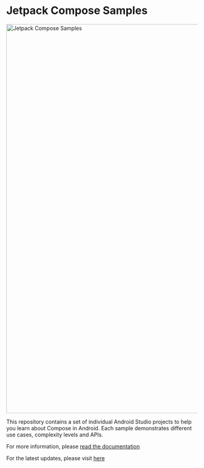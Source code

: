 # Jetpack Compose Samples
<img src="https://github.com/android/compose-samples/raw/main/readme/samples_montage.gif" alt="Jetpack Compose Samples" width="1024" />

This repository contains a set of individual Android Studio projects to help you learn about
Compose in Android. Each sample demonstrates different use cases, complexity levels and APIs.

For more information, please [read the documentation](https://developer.android.com/jetpack/compose)

For the latest updates, please visit [here](https://github.com/android/compose-samples)
